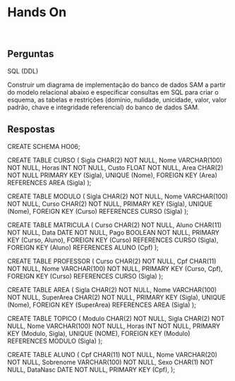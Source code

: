 # Hands On 

<br>

## Perguntas

SQL (DDL)

Construir um diagrama de implementação do banco de dados SAM a partir do modelo relacional abaixo e especificar consultas em SQL para criar o esquema, as tabelas e restrições (domínio, nulidade, unicidade, valor, valor padrão, chave e integridade referencial) do banco de dados SAM.

## Respostas

CREATE SCHEMA HO06;

CREATE TABLE CURSO (
    Sigla CHAR(2) NOT NULL,
    Nome VARCHAR(100) NOT NULL,
    Horas INT NOT NULL,
    Custo FLOAT NOT NULL, 
    Area CHAR(2) NOT NULL
    PRIMARY KEY (Sigla),
    UNIQUE (Nome),
    FOREIGN KEY (Area) REFERENCES AREA (Sigla)
);

CREATE TABLE MODULO (
    Sigla CHAR(2) NOT NULL,
    Nome VARCHAR(100) NOT NULL,
    Curso CHAR(2) NOT NULL, 
    PRIMARY KEY (Sigla),
    UNIQUE (Nome),
    FOREIGN KEY (Curso) REFERENCES CURSO (Sigla)
);

CREATE TABLE MATRICULA (
    Curso CHAR(2) NOT NULL,
    Aluno CHAR(11) NOT NULL,
    Data DATE NOT NULL,
    Pago BOOLEAN NOT NULL,
    PRIMARY KEY (Curso, Aluno),
    FOREIGN KEY (Curso) REFERENCES CURSO (Sigla),
    FOREIGN KEY (Aluno) REFERENCES ALUNO (Cpf)
);

CREATE TABLE PROFESSOR (
    Curso CHAR(2) NOT NULL,
    Cpf CHAR(11) NOT NULL,
    Nome VARCHAR(100) NOT NULL,
    PRIMARY KEY (Curso, Cpf),
    FOREIGN KEY (Curso) REFERENCES CURSO (Sigla)
);

CREATE TABLE AREA (
    Sigla CHAR(2) NOT NULL,
    Nome VARCHAR(100) NOT NULL,
    SuperArea CHAR(2) NOT NULL,
    PRIMARY KEY (Sigla),
    UNIQUE (Nome),
    FOREIGN KEY (SuperArea) REFERENCES AREA (Sigla)
);

CREATE TABLE TOPICO (
    Modulo CHAR(2) NOT NULL,
    Sigla CHAR(2) NOT NULL,
    Nome VARCHAR(100) NOT NULL, 
    Horas INT NOT NULL,
    PRIMARY KEY (Modulo, Sigla),
    UNIQUE (NOME),
    FOREIGN KEY (Modulo) REFERENCES MODULO (Sigla)
);

CREATE TABLE ALUNO (
    Cpf CHAR(11) NOT NULL,
    Nome VARCHAR(20) NOT NULL,
    Sobrenome VARCHAR(100) NOT NULL,
    Sexo CHAR(1) NOT NULL,
    DataNasc DATE NOT NULL,
    PRIMARY KEY (Cpf),
);
